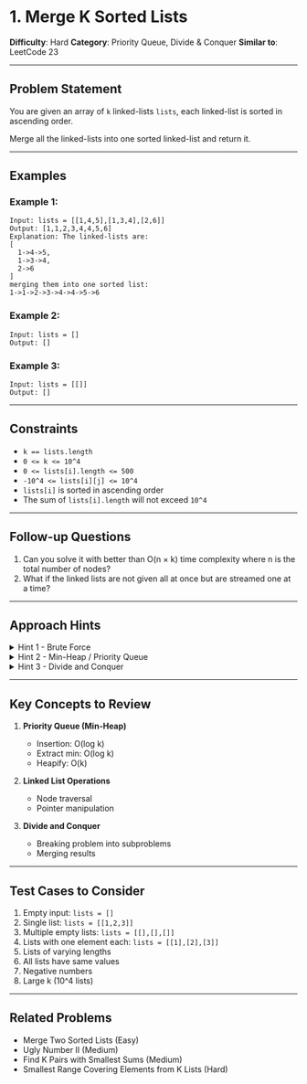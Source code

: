 # 1. Merge K Sorted Lists

**Difficulty**: Hard
**Category**: Priority Queue, Divide & Conquer
**Similar to**: LeetCode 23

---

## Problem Statement

You are given an array of `k` linked-lists `lists`, each linked-list is sorted in ascending order.

Merge all the linked-lists into one sorted linked-list and return it.

---

## Examples

### Example 1:
```
Input: lists = [[1,4,5],[1,3,4],[2,6]]
Output: [1,1,2,3,4,4,5,6]
Explanation: The linked-lists are:
[
  1->4->5,
  1->3->4,
  2->6
]
merging them into one sorted list:
1->1->2->3->4->4->5->6
```

### Example 2:
```
Input: lists = []
Output: []
```

### Example 3:
```
Input: lists = [[]]
Output: []
```

---

## Constraints

- `k == lists.length`
- `0 <= k <= 10^4`
- `0 <= lists[i].length <= 500`
- `-10^4 <= lists[i][j] <= 10^4`
- `lists[i]` is sorted in ascending order
- The sum of `lists[i].length` will not exceed `10^4`

---

## Follow-up Questions

1. Can you solve it with better than O(n × k) time complexity where n is the total number of nodes?
2. What if the linked lists are not given all at once but are streamed one at a time?

---

## Approach Hints

<details>
<summary>Hint 1 - Brute Force</summary>

Collect all values from all lists, sort them, then create a new linked list.
- Time: O(N log N) where N is total number of nodes
- Space: O(N)
</details>

<details>
<summary>Hint 2 - Min-Heap / Priority Queue</summary>

Use a min-heap to always get the smallest element among the k lists.
1. Add the first node of each list to the heap
2. Extract min, add to result
3. Add the next node from that list to heap
4. Repeat until heap is empty

- Time: O(N log k) where N is total nodes, k is number of lists
- Space: O(k) for the heap
</details>

<details>
<summary>Hint 3 - Divide and Conquer</summary>

Merge lists pairwise, similar to merge sort:
- Merge lists[0] with lists[1], lists[2] with lists[3], etc.
- Repeat with the merged results
- Continue until one list remains

- Time: O(N log k)
- Space: O(1) if not counting recursion stack
</details>

---

## Key Concepts to Review

1. **Priority Queue (Min-Heap)**
   - Insertion: O(log k)
   - Extract min: O(log k)
   - Heapify: O(k)

2. **Linked List Operations**
   - Node traversal
   - Pointer manipulation

3. **Divide and Conquer**
   - Breaking problem into subproblems
   - Merging results

---

## Test Cases to Consider

1. Empty input: `lists = []`
2. Single list: `lists = [[1,2,3]]`
3. Multiple empty lists: `lists = [[],[],[]]`
4. Lists with one element each: `lists = [[1],[2],[3]]`
5. Lists of varying lengths
6. All lists have same values
7. Negative numbers
8. Large k (10^4 lists)

---

## Related Problems

- Merge Two Sorted Lists (Easy)
- Ugly Number II (Medium)
- Find K Pairs with Smallest Sums (Medium)
- Smallest Range Covering Elements from K Lists (Hard)
